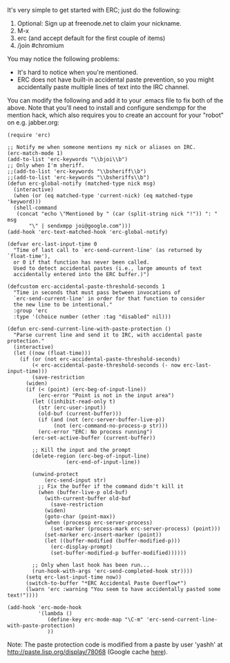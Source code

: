 It's very simple to get started with ERC; just do the following:
  1. Optional: Sign up at freenode.net to claim your nickname.
  1. M-x
  1. erc (and accept default for the first couple of items)
  1. /join #chromium

You may notice the following problems:
  * It's hard to notice when you're mentioned.
  * ERC does not have built-in accidental paste prevention, so you might accidentally paste multiple lines of text into the IRC channel.

You can modify the following and add it to your .emacs file to fix both of the above. Note that you'll need to install and configure sendxmpp for the mention hack, which also requires you to create an account for your "robot" on e.g. jabber.org:

```
(require 'erc)

;; Notify me when someone mentions my nick or aliases on IRC.
(erc-match-mode 1)
(add-to-list 'erc-keywords "\\bjoi\\b")
;; Only when I'm sheriff.
;;(add-to-list 'erc-keywords "\\bsheriff\\b")
;;(add-to-list 'erc-keywords "\\bsheriffs\\b")
(defun erc-global-notify (matched-type nick msg)
  (interactive)
  (when (or (eq matched-type 'current-nick) (eq matched-type 'keyword)))
  (shell-command
   (concat "echo \"Mentioned by " (car (split-string nick "!")) ": " msg
	   "\" | sendxmpp joi@google.com")))
(add-hook 'erc-text-matched-hook 'erc-global-notify)

(defvar erc-last-input-time 0
  "Time of last call to `erc-send-current-line' (as returned by `float-time'),
  or 0 if that function has never been called.
  Used to detect accidental pastes (i.e., large amounts of text
  accidentally entered into the ERC buffer.)")

(defcustom erc-accidental-paste-threshold-seconds 1
  "Time in seconds that must pass between invocations of
  `erc-send-current-line' in order for that function to consider
  the new line to be intentional."
  :group 'erc
  :type '(choice number (other :tag "disabled" nil)))

(defun erc-send-current-line-with-paste-protection ()
  "Parse current line and send it to IRC, with accidental paste protection."
  (interactive)
  (let ((now (float-time)))
    (if (or (not erc-accidental-paste-threshold-seconds)
	    (< erc-accidental-paste-threshold-seconds (- now erc-last-input-time)))
        (save-restriction
	  (widen)
	  (if (< (point) (erc-beg-of-input-line))
	      (erc-error "Point is not in the input area")
	    (let ((inhibit-read-only t)
		  (str (erc-user-input))
		  (old-buf (current-buffer)))
	      (if (and (not (erc-server-buffer-live-p))
		       (not (erc-command-no-process-p str)))
		  (erc-error "ERC: No process running")
		(erc-set-active-buffer (current-buffer))

		;; Kill the input and the prompt
		(delete-region (erc-beg-of-input-line)
			       (erc-end-of-input-line))

		(unwind-protect
		    (erc-send-input str)
		  ;; Fix the buffer if the command didn't kill it
		  (when (buffer-live-p old-buf)
		    (with-current-buffer old-buf
		      (save-restriction
			(widen)
			(goto-char (point-max))
			(when (processp erc-server-process)
			  (set-marker (process-mark erc-server-process) (point)))
			(set-marker erc-insert-marker (point))
			(let ((buffer-modified (buffer-modified-p)))
			  (erc-display-prompt)
			  (set-buffer-modified-p buffer-modified))))))

		;; Only when last hook has been run...
		(run-hook-with-args 'erc-send-completed-hook str))))
	  (setq erc-last-input-time now))
      (switch-to-buffer "*ERC Accidental Paste Overflow*")
      (lwarn 'erc :warning "You seem to have accidentally pasted some text!"))))

(add-hook 'erc-mode-hook
          '(lambda ()
             (define-key erc-mode-map "\C-m" 'erc-send-current-line-with-paste-protection)
             ))
```

Note: The paste protection code is modified from a paste by user 'yashh' at http://paste.lisp.org/display/78068 (Google cache [here](http://webcache.googleusercontent.com/search?q=cache:p_S9ZKlWZPoJ:paste.lisp.org/display/78068+paste+78068&cd=1&hl=en&ct=clnk&gl=ca&source=www.google.ca)).